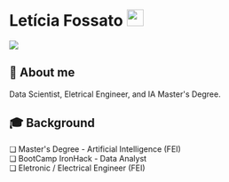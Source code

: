 <h1>Letícia Fossato <img src="https://raw.githubusercontent.com/iampavangandhi/iampavangandhi/master/gifs/Hi.gif" width="30px">  </h1>
<a href="https://www.linkedin.com/in/leticiafossato/"><img src="https://img.shields.io/badge/linkedin-%230077B5.svg?&style=for-the-badge&logo=linkedin&logoColor=white"></a>

<b><h2>📌  About me</h2></b>
Data Scientist, Eletrical Engineer, and IA Master's Degree.

<b><h2>🎓 Background</h2></b>
❏ Master's Degree - Artificial Intelligence (FEI)<br>
❏ BootCamp IronHack - Data Analyst<br>
❏ Eletronic / Electrical Engineer (FEI)

<!--
**leticiafossato/leticiafossato** is a ✨ _special_ ✨ repository because its `README.md` (this file) appears on your GitHub profile.

Here are some ideas to get you started:

- 🔭 I’m currently working on ...
- 🌱 I’m currently learning ...
- 👯 I’m looking to collaborate on ...
- 🤔 I’m looking for help with ...
- 💬 Ask me about ...
- 📫 How to reach me: ...
- 😄 Pronouns: ...
- ⚡ Fun fact: ...
-->
